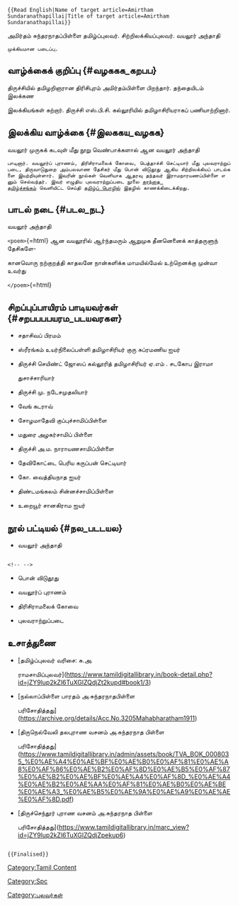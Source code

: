 ```{=mediawiki}
{{Read English|Name of target article=Amirtham Sundaranathapillai|Title of target article=Amirtham Sundaranathapillai}}
```
அமிர்தம் சுந்தரநாதப்பிள்ளை தமிழ்ப்புலவர். சிற்றிலக்கியப்புலவர். வயலூர் அந்தாதி

`முக்கியமான படைப்பு.`

## வாழ்க்கைக் குறிப்பு {#வழககக_கறபப}

திருச்சியில் தமிழறிஞரான திரிசிபுரம் அமிர்தம்பிள்ளை பிறந்தார். தந்தையிடம் இலக்கண
இலக்கியங்கள் கற்றார். திருச்சி எஸ்.பி.சி. கல்லூரியில் தமிழாசிரியராகப் பணியாற்றினார்.

## இலக்கிய வாழ்க்கை {#இலககய_வழகக}

வயலூர் முருகக் கடவுள் மீது நூறு வெண்பாக்களால் ஆன வயலூர் அந்தாதி

`பாடினார். வயலூர்ப் புராணம், திரிசிராமலைக் கோவை, பெத்தாச்சி செட்டியார் மீது புலவராற்றுப்படை, திருவாடுதுறை அம்பலவாண தேசிகர் மீது பொன் விடுதூது ஆகிய சிற்றிலக்கியப் பாடல்களை இயற்றியுள்ளார். இவரின் நூல்கள் வெளியாக ஆதரவு தந்தவர் இராமநாரயணப்பிள்ளை எனும் செல்வந்தர். இவர் எழுதிய புலவராற்றுப்படை நூலை `[`கரந்தை தமிழ்ச்சங்கம்`](கரந்தை_தமிழ்ச்சங்கம் "wikilink")` வெளியிட்ட செய்தி `[`தமிழ்ப் பொழில்`](தமிழ்ப்_பொழில் "wikilink")` இதழில் காணக்கிடைக்கிறது.`

## பாடல் நடை {#படல_நட}

வயலூர் அந்தாதி

`<poem>`{=html} ஆன வயலூரில் ஆர்ந்தமரும் ஆறுமுக தீனனெனைக் காத்தருளுந் தேசிகளே-
கானவொரு நற்குறத்தி காதலனே நான்களிக்க மாமயில்மேல் உற்றெனக்கு முன்வா உவர்து
`</poem>`{=html}

## சிறப்புப்பாயிரம் பாடியவர்கள் {#சறபபபபயரம_படயவரகள}

-   சதாசிவப் பிரமம்
-   ஸ்ரீரங்கம் உயர்நிலைப்பள்ளி தமிழாசிரியர் குரு சுப்ரமணிய ஐயர்
-   திருச்சி செயிண்ட் ஜோஸப் கல்லூரித் தமிழாசிரியர் ஏ.எம் . சடகோப இராமா
    துசாச்சாரியார்
-   திருச்சி மு. நடேசமுதலியார்
-   வேங் கடராவ்
-   சோழமாதேவி குப்புச்சாமிப்பிள்ளை
-   மதுரை அழகர்சாமிப் பிள்ளை
-   திருச்சி அ.ம. நாராயணசாமிப்பிள்ளை
-   தேவிகோட்டை பெரிய கருப்பன் செட்டியார்
-   கோ. வைத்தியநாத ஐயர்
-   திண்டமங்கலம் சின்னச்சாமிப்பிள்ளை
-   உறையூர் சானகிராம ஐயர்

## நூல் பட்டியல் {#நல_படடயல}

-   வயலூர் அந்தாதி

```{=html}
<!-- -->
```
-   பொன் விடுதூது
-   வயலூர்ப் புராணம்
-   திரிசிராமலைக் கோவை
-   புலவராற்றுப்படை

## உசாத்துணை

-   [தமிழ்ப்புலவர் வரிசை: சு.அ.
    ராமசாமிப்புலவர்](https://www.tamildigitallibrary.in/book-detail.php?id=jZY9lup2kZl6TuXGlZQdjZt2kupd#book1/3)
-   [நல்லாப்பிள்ளை பாரதம் அ.சுந்தரநாதபிள்ளை
    பரிசோதித்தது](https://archive.org/details/Acc.No.3205Mahabharatham1911)
-   [திருநெல்வேலி தலபுராண வசனம் அ.சுந்தரநாத பிள்ளை
    பரிசோதித்தது](https://www.tamildigitallibrary.in/admin/assets/book/TVA_BOK_0008035_%E0%AE%A4%E0%AE%BF%E0%AE%B0%E0%AF%81%E0%AE%A8%E0%AF%86%E0%AE%B2%E0%AF%8D%E0%AE%B5%E0%AF%87%E0%AE%B2%E0%AE%BF%E0%AE%A4%E0%AF%8D_%E0%AE%A4%E0%AE%B2%E0%AE%AA%E0%AF%81%E0%AE%B0%E0%AE%BE%E0%AE%A3_%E0%AE%B5%E0%AE%9A%E0%AE%A9%E0%AE%AE%E0%AF%8D.pdf)
-   [திருச்செந்தூர் புராண வசனம் அ.சுந்தரநாத பிள்ளை
    பரிசோதித்தது](https://www.tamildigitallibrary.in/marc_view?id=jZY9lup2kZl6TuXGlZQdjZpekup6)

```{=mediawiki}
{{Finalised}}
```
[Category:Tamil Content](Category:Tamil_Content "wikilink")
[Category:Spc](Category:Spc "wikilink")
[Category:புலவர்கள்](Category:புலவர்கள் "wikilink")
